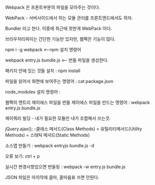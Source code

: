 Webpack 은 프론트부분의 파일을 모아주는 것이다.

WebPack - 서버사이드에서 하는 모듈 관리를 프론트엔드에서도 하자.

Bundler 라고 한다. 이중에 최근에 핫한게 WebPack 이다.

브라우저리파이는 간단한 기능만 있지만,
웹팩은 기능이 많다.


npm i -g webpack <--npm 설치 명령어

webpack entry.js bundle.js <-- 번들 파일을 생성한다.

패키지 안에 있는 것들 설치 : npm install

파일을 읽어서 화면에 보여주는 명령어 : cat package.json 

node_modules 설치 명령어 :
 
웹팩의 엔트리 제이에스 파일을 번들 제이에스 파일을 만드는 명령어 : webpack entry.js bundle.js

제이쿼리 빌딩 - 내가 필요한 모듈만 내가 조합해서 쓰는것.

jQuery.ajax();
-클래스 메서드(Class Methods) = 유틸리티메서드(Utility Methods) = 스태틱 메서드(Static Methods)


소스맵 만들기 : webpack entryjs bundle.js -d 

오류 보기: ctrl + p

실시간 변경사항있으면 번들링 : webpack -w entry.js bundle.js

JSON 파일은 마지막에 콤마, 홑따옴표 쓰면 안된다.
